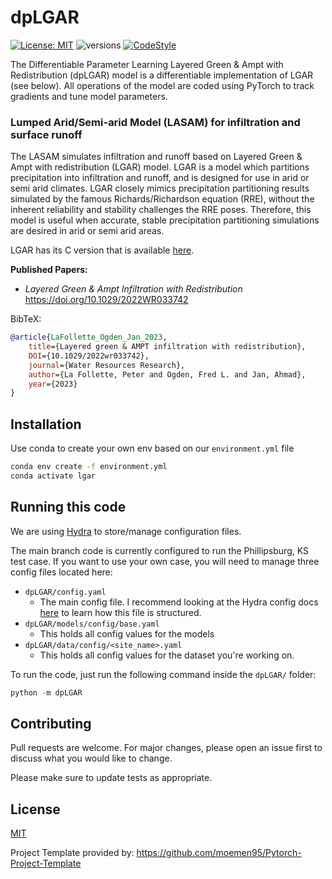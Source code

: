 # dpLGAR

[![License: MIT](https://img.shields.io/badge/License-MIT-yellow.svg)](https://opensource.org/licenses/MIT) ![versions](https://img.shields.io/pypi/pyversions/hydra-core.svg) [![CodeStyle](https://img.shields.io/badge/code%20style-Black-black)]()

The Differentiable Parameter Learning Layered Green & Ampt with Redistribution (dpLGAR) model is a 
differentiable implementation of LGAR (see below). All operations of the model are coded using PyTorch to track gradients
and tune model parameters. 
### Lumped Arid/Semi-arid Model (LASAM) for infiltration and surface runoff

The LASAM simulates infiltration and runoff based on Layered Green & Ampt with redistribution (LGAR) model. 
LGAR is a model which partitions precipitation into infiltration and runoff, 
and is designed for use in arid or semi arid climates. LGAR closely mimics precipitation partitioning results simulated 
by the famous Richards/Richardson equation (RRE), without the inherent reliability and stability challenges the RRE poses. 
Therefore, this model is useful when accurate, stable precipitation partitioning simulations are desired in arid or semi arid areas. 

LGAR has its C version that is available [here](https://github.com/NOAA-OWP/LGAR-C). 

**Published Papers:**
- _Layered Green & Ampt Infiltration with Redistribution_ https://doi.org/10.1029/2022WR033742

BibTeX:
```BibTeX
@article{LaFollette_Ogden_Jan_2023, 
    title={Layered green & AMPT infiltration with redistribution},
    DOI={10.1029/2022wr033742}, 
    journal={Water Resources Research}, 
    author={La Follette, Peter and Ogden, Fred L. and Jan, Ahmad}, 
    year={2023}
} 
```
## Installation

Use conda to create your own env based on our `environment.yml` file
```bash
conda env create -f environment.yml
conda activate lgar
```

## Running this code

We are using [Hydra](https://github.com/facebookresearch/hydra) to store/manage configuration files. 

The main branch code is currently configured to run the Phillipsburg, KS
test case. If you want to use your own case, you will need to manage three config 
files located here:

- `dpLGAR/config.yaml`
  - The main config file. I recommend looking at the Hydra config docs [here](https://hydra.cc/docs/1.3/intro/)
  to learn how this file is structured. 
- `dpLGAR/models/config/base.yaml`
  - This holds all config values for the models
- `dpLGAR/data/config/<site_name>.yaml`
  - This holds all config values for the dataset you're working on.

To run the code, just run the following command inside the `dpLGAR/` folder:

```python
python -m dpLGAR
```

## Contributing

Pull requests are welcome. For major changes, please open an issue first
to discuss what you would like to change.

Please make sure to update tests as appropriate.

## License

[MIT](https://choosealicense.com/licenses/mit/)

Project Template provided by: https://github.com/moemen95/Pytorch-Project-Template
